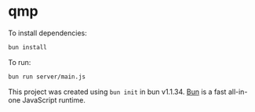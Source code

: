 # qmp

To install dependencies:

```bash
bun install
```

To run:

```bash
bun run server/main.js
```

This project was created using `bun init` in bun v1.1.34. [Bun](https://bun.sh) is a fast all-in-one JavaScript runtime.
